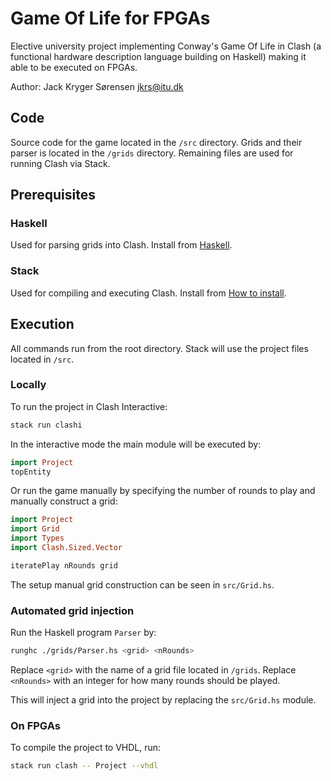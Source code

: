 # Game Of Life for FPGAs

Elective university project implementing Conway's Game Of Life in Clash (a functional hardware description language building on Haskell) making it able to be executed on FPGAs.

Author:
Jack Kryger Sørensen <jkrs@itu.dk>

## Code

Source code for the game located in the ```/src``` directory.
Grids and their parser is located in the ```/grids``` directory.
Remaining files are used for running Clash via Stack.

## Prerequisites

### Haskell

Used for parsing grids into Clash.
Install from [Haskell](https://www.haskell.org/).

### Stack

Used for compiling and executing Clash.
Install from [How to install](https://docs.haskellstack.org/en/stable/).

## Execution

All commands run from the root directory. Stack will use the project files located in ```/src```.

### Locally

To run the project in Clash Interactive:

```bash
stack run clashi
```

In the interactive mode the main module will be executed by:

```haskell
import Project
topEntity
```

Or run the game manually by specifying the number of rounds to play and manually construct a grid:

```haskell
import Project
import Grid
import Types
import Clash.Sized.Vector

iteratePlay nRounds grid
```

The setup manual grid construction can be seen in ```src/Grid.hs```.

### Automated grid injection

Run the Haskell program ```Parser``` by:

```bash
runghc ./grids/Parser.hs <grid> <nRounds>
```

Replace ```<grid>``` with the name of a grid file located in ```/grids```.
Replace ```<nRounds>``` with an integer for how many rounds should be played.

This will inject a grid into the project by replacing the ```src/Grid.hs``` module.

### On FPGAs

To compile the project to VHDL, run:

```bash
stack run clash -- Project --vhdl
```
